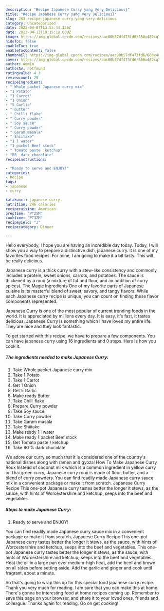 ```yaml
---
description: "Recipe Japanese Curry yang Very Delicious}"
title: "Recipe Japanese Curry yang Very Delicious}"
slug: 263-recipe-japanese-curry-yang-very-delicious
category: Uncategorized
date: 2023-04-07T13:55:44.156Z
date: 2023-04-13T19:15:18.680Z
image: https://img-global.cpcdn.com/recipes/aac00b57df473fd6/680x482cq70/japanese-curry-recipe-main-photo.jpg
hideToc: false
enableToc: true
enableTocContent: false
thumbnail: https://img-global.cpcdn.com/recipes/aac00b57df473fd6/680x482cq70/japanese-curry-recipe-main-photo.jpg
cover: https://img-global.cpcdn.com/recipes/aac00b57df473fd6/680x482cq70/japanese-curry-recipe-main-photo.jpg
author: Admin
authorAv: notfound
ratingvalue: 4.3
reviewcount: 25
recipeingredient:
- " Whole packet Japanese curry mix"
- "1 Potato"
- "1 Carrot"
- "1 Onion"
- "5 Garlic"
- " Butter"
- " Chilli flake"
- " Curry powder"
- " Soy sauce"
- " Curry powder"
- " Garam masala"
- " Shiitake"
- "1 l water"
- "1 packet Beef stock"
- " Tomato paste  ketchup"
- "80  dark chocolate"
recipeinstructions:

- "Ready to serve and ENJOY!"
categories:
- Recipe
tags:
- japanese
- curry

katakunci: japanese curry 
nutrition: 246 calories
recipecuisine: American
preptime: "PT25M"
cooktime: "PT32M"
recipeyield: "3"
recipecategory: Dinner

---
```



Hello everybody, I hope you are having an incredible day today. Today, I will show you a way to prepare a distinctive dish, japanese curry. It is one of my favorites food recipes. For mine, I am going to make it a bit tasty. This will be really delicious.

Japanese curry is a thick curry with a stew-like consistency and commonly includes a protein, sweet onions, carrots, and potatoes. The sauce is thickened by a roux (a mixture of fat and flour, and an addition of curry spices). The Magic Ingredients One of my favorite parts of Japanese cuisine is its masterful blend of sweet, savory, and tangy flavors. While each Japanese curry recipe is unique, you can count on finding these flavor components represented.

Japanese Curry is one of the most popular of current trending foods in the world. It is appreciated by millions every day. It is easy, it's fast, it tastes delicious. Japanese Curry is something which I have loved my entire life. They are nice and they look fantastic.


To get started with this recipe, we have to prepare a few components. You can have japanese curry using 16 ingredients and 0 steps. Here is how you cook it.

<!--inarticleads1-->

##### The ingredients needed to make Japanese Curry:

1. Take  Whole packet Japanese curry mix
1. Take 1 Potato
1. Take 1 Carrot
1. Get 1 Onion
1. Get 5 Garlic
1. Make ready  Butter
1. Take  Chilli flake
1. Prepare  Curry powder
1. Take  Soy sauce
1. Take  Curry powder
1. Take  Garam masala
1. Take  Shiitake
1. Make ready 1 l water
1. Make ready 1 packet Beef stock
1. Get  Tomato paste / ketchup
1. Take 80 % dark chocolate


We adore our curry so much that it is considered one of the country&#39;s national dishes along with ramen and gyoza! How To Make Japanese Curry Roux Instead of coconut milk which is a common ingredient in yellow curry or Thai green curry, Japanese curry roux is made of flour, butter, and a blend of curry powders. You can find readily made Japanese curry sauce mix in a convenient package or make it from scratch. Japanese Curry Recipe This one-pot Japanese curry tastes better the longer it stews, as the sauce, with hints of Worcestershire and ketchup, seeps into the beef and vegetables. 

<!--inarticleads2-->

##### Steps to make Japanese Curry:


1. Ready to serve and ENJOY!

You can find readily made Japanese curry sauce mix in a convenient package or make it from scratch. Japanese Curry Recipe This one-pot Japanese curry tastes better the longer it stews, as the sauce, with hints of Worcestershire and ketchup, seeps into the beef and vegetables. This one-pot Japanese curry tastes better the longer it stews, as the sauce, with hints of Worcestershire and ketchup, seeps into the beef and vegetables. Heat the oil in a large pan over medium-high heat, add the beef and brown on all sides before setting aside. Add the garlic and ginger and cook until fragrant, about a minute. 

So that's going to wrap this up for this special food japanese curry recipe. Thank you very much for reading. I am sure that you can make this at home. There's gonna be interesting food at home recipes coming up. Remember to save this page on your browser, and share it to your loved ones, friends and colleague. Thanks again for reading. Go on get cooking!
